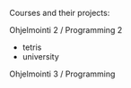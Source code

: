 Courses and their projects:

Ohjelmointi 2 / Programming 2
- tetris
- university

Ohjelmointi 3 / Programming 
